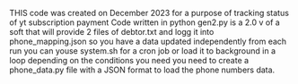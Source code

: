 THIS code was created on December 2023 for a purpose of tracking status of yt subscription payment
Code written in python
gen2.py is a 2.0 v of a soft that will provide 2 files of debtor.txt and logg it into phone_mapping.json so you have a data updated independently from each run
you can youse system.sh for a cron job or load it to background in a loop depending on the conditions you need
you need to create a phone_data.py file with a JSON format to load the phone numbers data.
